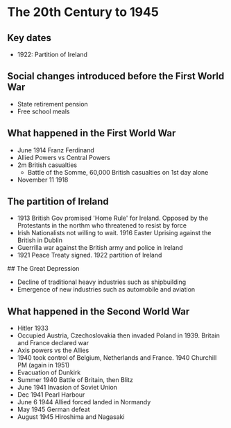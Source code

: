# The 20th Century to 1945

## Key dates

* 1922: Partition of Ireland

## Social changes introduced before the First World War

* State retirement pension
* Free school meals

## What happened in the First World War

* June 1914 Franz Ferdinand
* Allied Powers vs Central Powers
* 2m British casualties
  * Battle of the Somme, 60,000 British casualties on 1st day alone
* November 11 1918

## The partition of Ireland

* 1913 British Gov promised 'Home Rule' for Ireland. Opposed by the Protestants in the northm who threatened to resist by force
* Irish Nationalists not willing to wait. 1916 Easter Uprising against the British in Dublin
* Guerrilla war against the British army and police in Ireland
* 1921 Peace Treaty signed. 1922 partition of Ireland

## The Great Depression

* Decline of traditional heavy industries such as shipbuilding
* Emergence of new industries such as automobile and aviation

## What happened in the Second World War

* Hitler 1933
* Occupied Austria, Czechoslovakia then invaded Poland in 1939. Britain and France declared war
* Axis powers vs the Allies
* 1940 took control of Belgium, Netherlands and France. 1940 Churchill PM (again in 1951)
* Evacuation of Dunkirk
* Summer 1940 Battle of Britain, then Blitz
* June 1941 Invasion of Soviet Union
* Dec 1941 Pearl Harbour
* June 6 1944 Allied forced landed in Normandy
* May 1945 German defeat
* August 1945 Hiroshima and Nagasaki